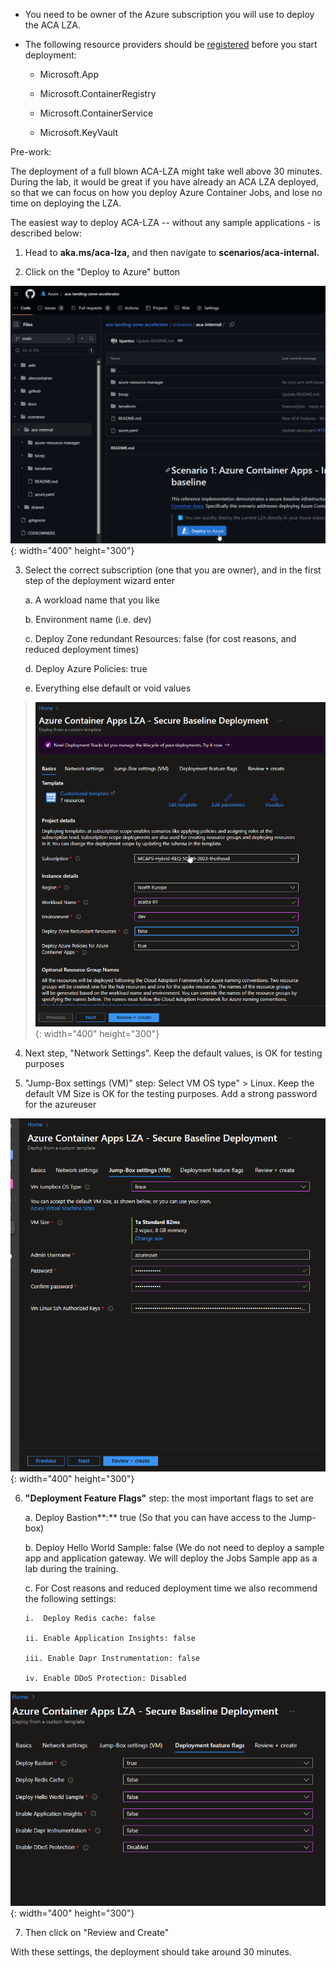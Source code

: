 -   You need to be owner of the Azure subscription you will use to deploy the ACA LZA.

-   The following resource providers should be     [registered](https://learn.microsoft.com/el-gr/azure/azure-resource-manager/management/resource-providers-and-types#register-resource-provider)
    before you start deployment:

    -   Microsoft.App

    -   Microsoft.ContainerRegistry

    -   Microsoft.ContainerService

    -   Microsoft.KeyVault

Pre-work:

The deployment of a full blown ACA-LZA might take well above 30 minutes.
During the lab, it would be great if you have already an ACA LZA deployed, so that we can focus on how you deploy Azure Container Jobs, and lose no time on deploying the LZA.

The easiest way to deploy ACA-LZA -- without any sample applications - is described below:

1.  Head to **aka.ms/aca-lza,** and then navigate to     **scenarios/aca-internal.**

2.  Click on the "Deploy to Azure" button

![A screenshot of a computer Description automatically generated](./media/image1.png){: width="400" height="300"}

3.  Select the correct subscription (one that you are owner), and in the first step of the deployment wizard enter

    a.  A workload name that you like

    b.  Environment name (i.e. dev)

    c.  Deploy Zone redundant Resources: false (for cost reasons, and reduced deployment times)

    d.  Deploy Azure Policies: true

    e.  Everything else default or void values

> ![A screenshot of a computer Description automatically generated](./media/image2.png){: width="400" height="300"}

4.  Next step, "Network Settings". Keep the default values, is OK for testing purposes

5.  "Jump-Box settings (VM)" step: Select VM OS type" \> Linux. Keep the default VM Size is OK for the testing purposes. Add a strong password for the azureuser

![A screenshot of a computer Description automatically generated](./media/image3.png){: width="400" height="300"}

6.  **"Deployment Feature Flags"** step: the most important flags to set are

    a.  Deploy Bastion**:** true (So that you can have access to the Jump-box)

    b.  Deploy Hello World Sample: false (We do not need to deploy a sample app and application gateway. We will deploy the Jobs Sample app as a lab during the training.

    c.  For Cost reasons and reduced deployment time we also recommend the following settings:

        i.  Deploy Redis cache: false

        ii. Enable Application Insights: false

        iii. Enable Dapr Instrumentation: false

        iv. Enable DDoS Protection: Disabled

![A screenshot of a computer Description automatically generated](./media/image4.png){: width="400" height="300"}


7.  Then click on "Review and Create"

With these settings, the deployment should take around 30 minutes.
